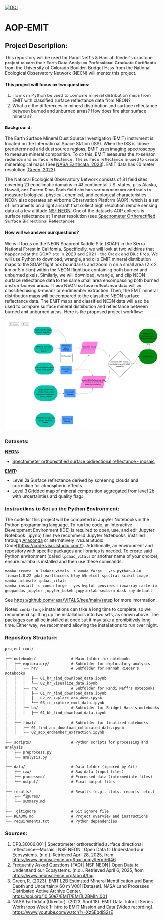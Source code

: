 [![DOI](https://zenodo.org/badge/968394746.svg)](https://doi.org/10.5281/zenodo.15300127)

# AOP-EMIT

## Project Description:
This repository will be used for Randi Neff's & Hannah Rieder's capstone project to earn their Earth Data Analytics Professional Graduate Certificate from the University of Colorado Boulder. Bridget Hass from the National Ecological Observatory Network (NEON) will mentor this project.

#### This project will focus on two questions:
1. How can Python be used to compare mineral distribution maps from EMIT with classified surface reflectance data from NEON?
2. What are the differences in mineral distribution and surface reflectance between burned and unburned areas? How does fire alter surface minerals?

#### Background:
The Earth Surface Mineral Dust Source Investigation (EMIT) instrument is located on the International Space Station (ISS). When the ISS is above predetermined arid dust source regions, EMIT uses imaging spectroscopy to measure mineral composition. To do this, EMIT measures the at-sensor radiance and surface reflectance. The surface reflectance is used to create mineralogical maps (See [NASA Earthdata, 2023](https://youtu.be/XzSEqdiS2aE?si=tVGhGFSt7dm2RFOG)). EMIT data has 60 meter resolution ([Green, 2023](https://lpdaac.usgs.gov/products/emitl2bminv001/)).

The National Ecological Observatory Network consists of 81 field sites covering 20 ecoclimatic domains in 48 continental U.S. states, plus Alaska, Hawaii, and Puerto Rico. Each field site has various sensors and tools to measure biological, physical, chemical, and ecological characteristics. NEON also operates an Airborne Observation Platform (AOP), which is a set of instruments on a light aircraft that collect high resolution remote sensing data at a low altitude [NSF NEON](https://www.neonscience.org/about/faq). One of the datasets AOP collects is surface reflectance at 1 meter resolution (see [Spectrometer Orthorectified Surface Bidirectional Reflectance](https://data.neonscience.org/data-products/DP3.30006.002)).

#### How will we answer our questions?
We will focus on the NEON Soaproot Saddle Site (SOAP) in the Sierra National Forest in California. Specifically, we will look at two wildfires that happened at the SOAP site in 2020 and 2021 - the Creek and Blue fires. We will use Python to download, wrangle, and clip EMIT mineral distribution maps to the SOAP flight box boundaries and zoom in on a small area (2 x 2 km or 5 x 5km) within the NEON flight box containing both burned and unburned pixels. Similarly, we will download, wrangle, and clip NEON surface reflectance data to the same small area encompassing both burned and un-burned areas. These NEON surface reflectance data will be classified using k-means or endmember extraction. Then, the EMIT mineral distribution maps will be compared to the classified NEON surface reflectance data. The EMIT maps and classified NEON data will also be used to compare surface mineral distribution and reflectance between burned and unburned areas. Here is the proposed project workflow:

<img src="img/capstone_workflow.png">

### Datasets:

**[NEON](https://data.neonscience.org/data-products/explore):**
- [Spectrometer orthorectified surface bidirectional reflectance - mosaic](https://data.neonscience.org/data-products/DP3.30006.002)

**[EMIT](https://earth.jpl.nasa.gov/emit/data/data-products/):**
- Level 2a	Surface reflectance derived by screening clouds and correction for atmospheric effects
- Level 3	Gridded map of mineral composition aggregated from level 2b with uncertainties and quality flags

### Instructions to Set up the Python Environment:
The code for this project will be completed in Jupyter Notebooks in the Python programming language. To run the code, an Interactive Development Environment (IDE) is required to open, use, and edit Jupyter Notebook (.ipynb) files (we recommend Jupyter Notebooks, installed through [Anaconda](https://www.anaconda.com/) or alternatively [Visual Studio Code[(https://code.visualstudio.com/)). Additionally, an environment and repository with specific packages and libraries is needed. To create said Python environment (called `lpdaac_vitals` or another name of your choice), ensure mamba is installed and then use these commands:

```
mamba create -n lpdaac_vitals -c conda-forge --yes python=3.10 fiona=1.8.22 gdal earthaccess h5py h5netcdf spectral scikit-image
mamba activate lpdaac_vitals
mamba install -c conda-forge --yes hvplot geoviews rioxarray rasterio geopandas jupyter jupyter_bokeh jupyterlab seaborn dask ray-default
```

See https://github.com/nasa/VITALS/tree/main/setup for more information. 

Notes: `conda-forge` installations can take a long time to complete, so we recommend splitting up the installations into two sets, as shown above. The packages can all be installed at once but it may take a prohibitively long time. Either way, we recommend allowing the installations to run over night.

### Repository Structure:

```
project-root/
│
├── notebooks/                # Main folder for notebooks
│   ├── exploratory/          # Subfolder for exploratory analysis
│   │   ├── hr/               # Subfolder for Hannah Rieder's notebooks
│   │   │   ├── 01_hr_find_download_data.ipynb
│   │   │   └── 02_hr_visualize_data.ipynb
│   │   ├── rn/               # Subfolder for Randi Neff's notebooks
│   │   │   ├── 01_rn_find_download_data.ipynb
│   │   │   ├── 02_rn_explore_aop_data.ipynb
│   │   │   └── 03_rn_explore_emit_data.ipynb
│   │   ├── bh/               # Subfolder for Bridget Hass's notebooks
│   │   │   ├── 01_bh_find_download_data.ipynb
│   │
│   ├── final/                # Subfolder for finalized notebooks
│   │   ├── 01_find_and_download_collocated_data.ipynb
│   │   ├── 02_aop_endmember_extraction.ipynb
│
├── scripts/                  # Python scripts for processing and analysis
│   ├── preprocess.py
│   └── analysis.py
│
├── data/                     # Data folder (ignored by Git)
│   ├── raw/                  # Raw data (input files)
│   ├── processed/            # Processed data (intermediate files)
│   └── output/               # Final output files
│
├── results/                  # Results (e.g., plots, reports, etc.)
│   ├── figures/
│   └── summary.md
│
├── .gitignore                # Git ignore file
├── README.md                 # Project overview and instructions
└── requirements.txt          # Python dependencies
```

### Sources:

1. DP3.30006.001 | Spectrometer orthorectified surface directional reflectance—Mosaic | NSF NEON | Open Data to Understand our Ecosystems. (n.d.). Retrieved April 28, 2025, from https://www.neonscience.org/taxonomy/term/6146
2. Frequently Asked Questions (FAQ) | NSF NEON | Open Data to Understand our Ecosystems. (n.d.). Retrieved April 6, 2025, from https://www.neonscience.org/about/faq
3. Green, R. (2023). EMIT L2B Estimated Mineral Identification and Band Depth and Uncertainty 60 m V001 [Dataset]. NASA Land Processes Distributed Active Archive Center. https://doi.org/10.5067/EMIT/EMITL2BMIN.001
4. NASA Earthdata (Director). (2023, April 18). EMIT Data Tutorial Series Workshops Week 1: Intro to EMIT Mission and Data [Video recording]. https://www.youtube.com/watch?v=XzSEqdiS2aE
